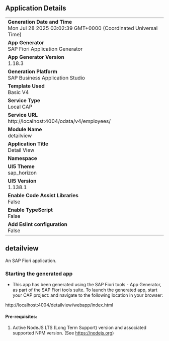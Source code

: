 ## Application Details
|               |
| ------------- |
|**Generation Date and Time**<br>Mon Jul 28 2025 03:02:39 GMT+0000 (Coordinated Universal Time)|
|**App Generator**<br>SAP Fiori Application Generator|
|**App Generator Version**<br>1.18.3|
|**Generation Platform**<br>SAP Business Application Studio|
|**Template Used**<br>Basic V4|
|**Service Type**<br>Local CAP|
|**Service URL**<br>http://localhost:4004/odata/v4/employees/|
|**Module Name**<br>detailview|
|**Application Title**<br>Detail View|
|**Namespace**<br>|
|**UI5 Theme**<br>sap_horizon|
|**UI5 Version**<br>1.138.1|
|**Enable Code Assist Libraries**<br>False|
|**Enable TypeScript**<br>False|
|**Add Eslint configuration**<br>False|

## detailview

An SAP Fiori application.

### Starting the generated app

-   This app has been generated using the SAP Fiori tools - App Generator, as part of the SAP Fiori tools suite.  To launch the generated app, start your CAP project:  and navigate to the following location in your browser:

http://localhost:4004/detailview/webapp/index.html

#### Pre-requisites:

1. Active NodeJS LTS (Long Term Support) version and associated supported NPM version.  (See https://nodejs.org)


